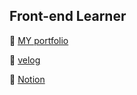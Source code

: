 ## Front-end Learner  

📌 [MY portfolio](https://yoosion030.github.io/Portfolio/)  

📌 [velog](https://velog.io/@yoosion030)

📌 [Notion](https://thankful-weight-eea.notion.site/b799446c7cde478099876e21ddb441d3)


<!-- 
[![Top Langs](https://github-readme-stats.vercel.app/api/top-langs/?username=yoosion030)](https://github.com/yoosion030)
[![유시온's GitHub stats](https://github-readme-stats.vercel.app/api?username=yoosion030&theme=chartreuse-jolly&show_icons=true)](https://github.com/yoosion030) -->


